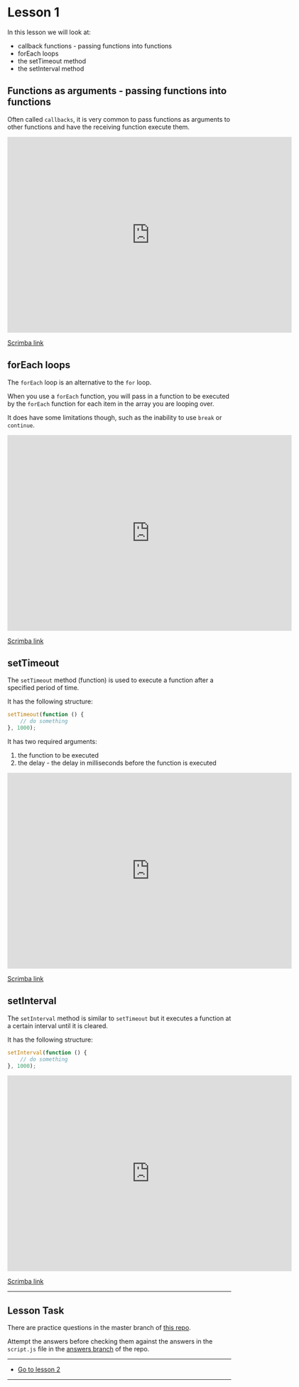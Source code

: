 # Lesson 1

In this lesson we will look at:

-   callback functions - passing functions into functions
-   forEach loops
-   the setTimeout method
-   the setInterval method

## Functions as arguments - passing functions into functions

Often called `callbacks`, it is very common to pass functions as arguments to other functions and have the receiving function execute them.

<iframe src="https://scrimba.com/c/cMgggbHG" width="640" height="440" frameborder="0" allow="autoplay; fullscreen" allowfullscreen></iframe>

<a href="https://scrimba.com/c/cMgggbHG" target="_blank">Scrimba link</a>

## forEach loops

The `forEach` loop is an alternative to the `for` loop.

When you use a `forEach` function, you will pass in a function to be executed by the `forEach` function for each item in the array you are looping over.

It does have some limitations though, such as the inability to use `break` or `continue`.

<iframe src="https://scrimba.com/c/cJggwKAN" width="640" height="440" frameborder="0" allow="autoplay; fullscreen" allowfullscreen></iframe>

<a href="https://scrimba.com/c/cJggwKAN" target="_blank">Scrimba link</a>

## setTimeout

The `setTimeout` method (function) is used to execute a function after a specified period of time.

It has the following structure:

```js
setTimeout(function () {
    // do something
}, 1000);
```

It has two required arguments:

1. the function to be executed
2. the delay - the delay in milliseconds before the function is executed

<iframe src="https://scrimba.com/c/cLgggqTQ" width="640" height="440" frameborder="0" allow="autoplay; fullscreen" allowfullscreen></iframe>

<a href="https://scrimba.com/c/cLgggqTQ" target="_blank">Scrimba link</a>

## setInterval

The `setInterval` method is similar to `setTimeout` but it executes a function at a certain interval until it is cleared.

It has the following structure:

```js
setInterval(function () {
    // do something
}, 1000);
```

<iframe src="https://scrimba.com/c/czLLpgfv" width="640" height="440" frameborder="0" allow="autoplay; fullscreen" allowfullscreen></iframe>

<a href="https://scrimba.com/c/czLLpgfv" target="_blank">Scrimba link</a>

---

## Lesson Task

There are practice questions in the master branch of [this repo](https://github.com/NoroffFEU/lesson-task-js1-module2-lesson1).

Attempt the answers before checking them against the answers in the `script.js` file in the [answers branch](https://github.com/NoroffFEU/lesson-task-js1-module2-lesson1/tree/answers) of the repo.

---

-   [Go to lesson 2](2)

---
